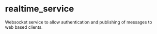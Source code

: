 # realtime_service

Websocket service to allow authentication and publishing of messages to web based clients.
